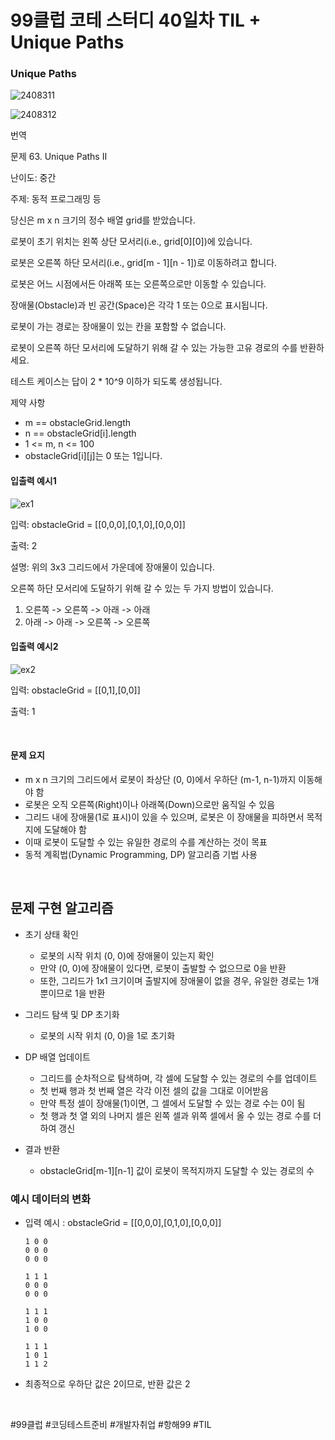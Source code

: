 # 99클럽 코테 스터디 40일차 TIL + Unique Paths
### Unique Paths

![2408311](https://github.com/user-attachments/assets/885a5993-98a4-450d-8df1-b1dc666e6647)

![2408312](https://github.com/user-attachments/assets/e9eefc31-d47a-4671-a9f0-084f1353a2c7)

번역

문제 63. Unique Paths II 

난이도: 중간 

주제: 동적 프로그래밍 등 

당신은 m x n 크기의 정수 배열 grid를 받았습니다.

로봇이 초기 위치는 왼쪽 상단 모서리(i.e., grid[0][0])에 있습니다. 

로봇은 오른쪽 하단 모서리(i.e., grid[m - 1][n - 1])로 이동하려고 합니다.

로봇은 어느 시점에서든 아래쪽 또는 오른쪽으로만 이동할 수 있습니다.

장애물(Obstacle)과 빈 공간(Space)은 각각 1 또는 0으로 표시됩니다. 

로봇이 가는 경로는 장애물이 있는 칸을 포함할 수 없습니다.

로봇이 오른쪽 하단 모서리에 도달하기 위해 갈 수 있는 가능한 고유 경로의 수를 반환하세요.

테스트 케이스는 답이 2 * 10^9 이하가 되도록 생성됩니다.

제약 사항

- m == obstacleGrid.length
- n == obstacleGrid[i].length
- 1 <= m, n <= 100
- obstacleGrid[i][j]는 0 또는 1입니다.

#### 입출력 예시1

![ex1](https://github.com/user-attachments/assets/873a7a44-c5d1-4957-97e2-a8eb072db9dc)

입력: obstacleGrid = [[0,0,0],[0,1,0],[0,0,0]]

출력: 2

설명: 위의 3x3 그리드에서 가운데에 장애물이 있습니다. 

오른쪽 하단 모서리에 도달하기 위해 갈 수 있는 두 가지 방법이 있습니다.

1. 오른쪽 -> 오른쪽 -> 아래 -> 아래
2. 아래 -> 아래 -> 오른쪽 -> 오른쪽

#### 입출력 예시2

![ex2](https://github.com/user-attachments/assets/9a70933c-430d-4a4b-be25-7f9862dbd019)

입력: obstacleGrid = [[0,1],[0,0]]

출력: 1

<br>

#### 문제 요지
- m x n 크기의 그리드에서 로봇이 좌상단 (0, 0)에서 우하단 (m-1, n-1)까지 이동해야 함
- 로봇은 오직 오른쪽(Right)이나 아래쪽(Down)으로만 움직일 수 있음
- 그리드 내에 장애물(1로 표시)이 있을 수 있으며, 로봇은 이 장애물을 피하면서 목적지에 도달해야 함
- 이때 로봇이 도달할 수 있는 유일한 경로의 수를 계산하는 것이 목표
- 동적 계획법(Dynamic Programming, DP) 알고리즘 기법 사용

<br>


## 문제 구현 알고리즘

- 초기 상태 확인

  - 로봇의 시작 위치 (0, 0)에 장애물이 있는지 확인
  - 만약 (0, 0)에 장애물이 있다면, 로봇이 출발할 수 없으므로 0을 반환
  - 또한, 그리드가 1x1 크기이며 출발지에 장애물이 없을 경우, 유일한 경로는 1개뿐이므로 1을 반환

- 그리드 탐색 및 DP 초기화

  - 로봇의 시작 위치 (0, 0)을 1로 초기화
 
- DP 배열 업데이트

  - 그리드를 순차적으로 탐색하며, 각 셀에 도달할 수 있는 경로의 수를 업데이트
  - 첫 번째 행과 첫 번째 열은 각각 이전 셀의 값을 그대로 이어받음
  - 만약 특정 셀이 장애물(1)이면, 그 셀에서 도달할 수 있는 경로 수는 0이 됨
  - 첫 행과 첫 열 외의 나머지 셀은 왼쪽 셀과 위쪽 셀에서 올 수 있는 경로 수를 더하여 갱신

- 결과 반환

  - obstacleGrid[m-1][n-1] 값이 로봇이 목적지까지 도달할 수 있는 경로의 수

### 예시 데이터의 변화
- 입력 예시 : obstacleGrid = [[0,0,0],[0,1,0],[0,0,0]]

      1 0 0
      0 0 0
      0 0 0

      1 1 1
      0 0 0
      0 0 0

      1 1 1
      1 0 0
      1 0 0

      1 1 1
      1 0 1
      1 1 2

- 최종적으로 우하단 값은 2이므로, 반환 값은 2

<br>

#99클럽 #코딩테스트준비 #개발자취업 #항해99 #TIL
